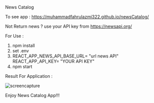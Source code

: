 News Catalog


To see app : https://muhammadfahrulazmi322.github.io/newsCatalog/

Not Return news ? use your API key from https://newsapi.org/

For Use :

1. npm install
2. set .env
3. REACT_APP_NEWS_API_BASE_URL= "url news API"
   REACT_APP_API_KEY= "YOUR API KEY"
4. npm start

Result For Application :

![screencapture](https://github.com/MuhammadFahrulazmi322/newsCatalog/assets/71545391/7a819f5d-49de-406d-ab45-1bb4a7c00c13)


Enjoy News Catalog App!!!
